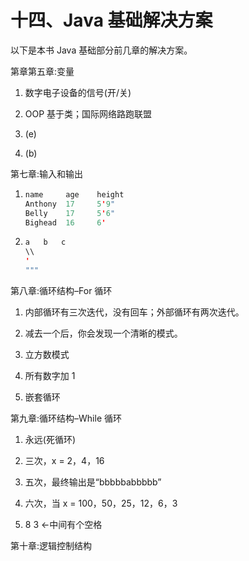 # 十四、Java 基础解决方案

以下是本书 Java 基础部分前几章的解决方案。

第章第五章:变量

1.  数字电子设备的信号(开/关)

2.  OOP 基于类；国际网络路跑联盟

3.  (e)

4.  (b)

第七章:输入和输出

1.  ```java
    name     age    height
    Anthony  17     5'9"
    Belly    17     5'6"
    Bighead  16     6'

    ```

2.  ```java
    a   b   c
    \\
    '
    """

    ```

第八章:循环结构–For 循环

1.  内部循环有三次迭代，没有回车；外部循环有两次迭代。

2.  减去一个后，你会发现一个清晰的模式。

3.  立方数模式

4.  所有数字加 1

5.  嵌套循环

第九章:循环结构–While 循环

1.  永远(死循环)

2.  三次，x = 2，4，16

3.  五次，最终输出是“bbbbbabbbbb”

4.  六次，当 x = 100，50，25，12，6，3

5.  8 3 ←中间有个空格

第十章:逻辑控制结构